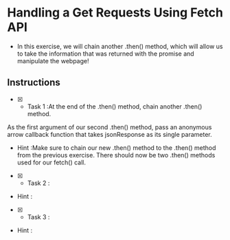 # Handling a Get Requests Using Fetch API

* In this exercise, we will chain another .then() method, which will allow us to take the information that was returned with the promise and manipulate the webpage!
  
## Instructions

- [x]  - Task 1 :At the end of the .then() method, chain another .then() method.

As the first argument of our second .then() method, pass an anonymous arrow callback function that takes jsonResponse as its single parameter.


- Hint :Make sure to chain our new .then() method to the .then() method from the previous exercise. There should now be two .then() methods used for our fetch() call.


- [x]  - Task 2 :

- Hint :

- [x]  - Task 3 :

- Hint :
